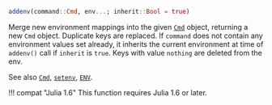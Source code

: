 ```julia
addenv(command::Cmd, env...; inherit::Bool = true)
```

Merge new environment mappings into the given [`Cmd`](@ref) object, returning a new `Cmd` object. Duplicate keys are replaced.  If `command` does not contain any environment values set already, it inherits the current environment at time of `addenv()` call if `inherit` is `true`. Keys with value `nothing` are deleted from the env.

See also [`Cmd`](@ref), [`setenv`](@ref), [`ENV`](@ref).

!!! compat "Julia 1.6"
    This function requires Julia 1.6 or later.

